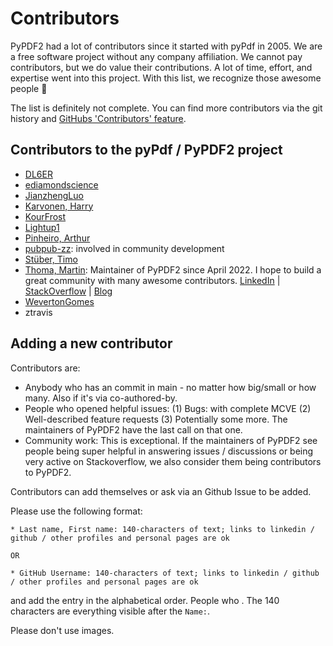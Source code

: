 # Contributors

PyPDF2 had a lot of contributors since it started with pyPdf in 2005. We are
a free software project without any company affiliation. We cannot pay
contributors, but we do value their contributions. A lot of time, effort, and
expertise went into this project. With this list, we recognize those awesome
people 🤗

The list is definitely not complete. You can find more contributors via the git
history and [GitHubs 'Contributors' feature](https://github.com/py-pdf/PyPDF2/graphs/contributors).

## Contributors to the pyPdf / PyPDF2 project

* [DL6ER](https://github.com/DL6ER)
* [ediamondscience](https://github.com/ediamondscience)
* [JianzhengLuo](https://github.com/JianzhengLuo)
* [Karvonen, Harry](https://github.com/Hatell/)
* [KourFrost](https://github.com/KourFrost)
* [Lightup1](https://github.com/Lightup1)
* [Pinheiro, Arthur](https://github.com/xilopaint)
* [pubpub-zz](https://github.com/pubpub-zz): involved in community development
* [Stüber, Timo](https://github.com/omit66)
* [Thoma, Martin](https://github.com/MartinThoma): Maintainer of PyPDF2 since April 2022. I hope to build a great community with many awesome contributors. [LinkedIn](https://www.linkedin.com/in/martin-thoma/) | [StackOverflow](https://stackoverflow.com/users/562769/martin-thoma) | [Blog](https://martin-thoma.com/)
* [WevertonGomes](https://github.com/WevertonGomesCosta)
* ztravis

## Adding a new contributor

Contributors are:

* Anybody who has an commit in main - no matter how big/small or how many. Also if it's via co-authored-by.
* People who opened helpful issues:
  (1) Bugs: with complete MCVE
  (2) Well-described feature requests
  (3) Potentially some more.
  The maintainers of PyPDF2 have the last call on that one.
* Community work: This is exceptional. If the maintainers of PyPDF2 see people
  being super helpful in answering issues / discussions or being very active on
  Stackoverflow, we also consider them being contributors to PyPDF2.

Contributors can add themselves or ask via an Github Issue to be added.

Please use the following format:

```
* Last name, First name: 140-characters of text; links to linkedin / github / other profiles and personal pages are ok

OR

* GitHub Username: 140-characters of text; links to linkedin / github / other profiles and personal pages are ok
```

and add the entry in the alphabetical order. People who . The 140 characters are everything visible after the `Name:`.

Please don't use images.
